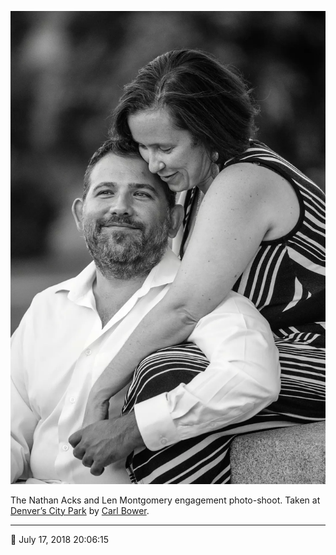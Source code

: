 ![Nathan and Len sitting at the base of a monument in City Park](assets/251a273de139bc597b1b84daa5f8e513.webp)

The Nathan Acks and Len Montgomery engagement photo-shoot. Taken at [Denver’s City Park](https://www.denver.org/listing/city-park/6822/) by [Carl Bower](http://carlbowerphotos.com/).

- - - -

<span aria-hidden="true">📅</span> July 17, 2018 20:06:15
